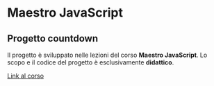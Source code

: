 # Maestro JavaScript

## Progetto countdown

Il progetto è sviluppato nelle lezioni del corso **Maestro JavaScript**. Lo scopo e il codice del progetto è esclusivamente **didattico**.

[Link al corso](https://www.udemy.com/course/maestro-javascript/?referralCode=213FB914CEE1DC0E16AF)
